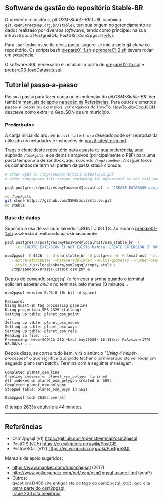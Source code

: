 ## Software de gestão do repositório Stable-BR
O presente repositório, *git OSM-Stable-BR* (URL canônica [`git.openStreetMap.org.br/stable`](https://github.com/OSMBrasil/stable)),
tem sua origem no gerenciamento de dados realizado por diversos _softwares_, tendo como principais na sua infraestrutura PostgreSQL, PostGIS, Osm2pgsql ([refs](#Referências)).

Para usar todos os scrits desta pasta, sugere-se iniciar pelo *git clone* do repositório.
Os scripts bash [prepare01-1.sh](prepare01-1.sh) e [prepare01-2.sh](prepare01-2.sh) devem rodar em sequência.

O software SQL necessário é instalado a partir de  [prepare02-lib.sql](prepare02-lib.sql) e	 [prepare03-loadDatasets.sql](prepare03-loadDatasets.sql).

## Tutorial passo-a-passo
Passo a passo para fazer carga ou manutenção do *git OSM-Stable-BR*. 
Ver também [manuais de apoio na seção de  Referências](#Referências). Para outros elementos passo-a-passo ou exemplos, 
ver arquivos de HowTo: [HowTo cityGeoJSON](HowTo-cityGeoJSON.md) descreve como extrair o GeoJSON de um município.

### Preâmbulos
A carga inicial do arquivo `brazil-latest.osm` desejado pode ser reproduzida utilizado os metadados e instruções 
de [brazil-latest.osm.md](../brazil-latest.osm.md).

Traga o clone deste repositório para a pasta de sua preferência, aqui supondo `/tmp/gits`, e os demais arquivos (principalmente o PBF) 
para uma pasta temporária de sandbox, aqui supondo `/tmp/sandbox`. 
A seguir todos os comandos de terminal partem da pasta *stable*  clonada:

```bash
# after wget to /tmp/sandbox/brazil-latest.osm.pbf
# after copy/paste this script replacing the myPassword to the real password

psql postgres://postgres:myPassword@localhost -c "CREATE DATABASE osm_stable_br;"

cd /tmp/gits
git clone https://github.com/OSMBrasil/stable.git
cd stable
```

### Base de dados
Supondo o uso de `ssh`  num servidor UBUNTU 18 LTS. Ao rodar o [prepare01-1.sh](prepare01-1.sh) você estará realizando aproximadamente 

```sh
psql postgres://postgres:myPassword@localhost/osm_stable_br  \
     -c "CREATE EXTENSION IF NOT EXISTS hstore; CREATE EXTENSION IF NOT EXISTS postgis;"

osm2pgsql -E 4326 -c -d osm_stable_br -U postgres -W -H localhost --slim --hstore \
   --extra-attributes --hstore-add-index --multi-geometry --number-processes 4 \
   --style /usr/local/share/osm2pgsql/empty.style \
   /tmp/sandbox/brazil-latest.osm.pbf &
```

Depois do comando `osm2pgsql`  (e fornecer a senha quando o terminal solicitar) esperar *online* no terminal, pelo menos 10 minutos...
```
osm2pgsql version 0.96.0 (64 bit id space)

Password:
Using built-in tag processing pipeline
Using projection SRS 4326 (Latlong)
Setting up table: planet_osm_point
...
Setting up table: planet_osm_nodes
Setting up table: planet_osm_ways
Setting up table: planet_osm_rels
Reading in file: ...
Processing: Node(89942k 232.4k/s) Way(8335k 16.15k/s) Relation(1770 68.08/s) ...
```

Depois disso, se correu tudo bem, virá o anúncio *"Using 4 helper-processes"* o que significa que pode fechar o terminal que ele vai rodar em segundo plano (em *batch*). Termina com a seguinte mensagem:
```
Completed planet_osm_line
Creating indexes on planet_osm_polygon finished
All indexes on planet_osm_polygon created in 509s
Completed planet_osm_polygon
Stopped table: planet_osm_ways in 562s

Osm2pgsql took 2636s overall
```
O tempo 2636s equivale a 44 minutos.

-----

## Referências

* Osm2pgsql (v1) https://github.com/openstreetmap/osm2pgsql
* PostGIS (v2.5)  https://en.wikipedia.org/wiki/PostGIS
* PostgreSQL (v12) https://en.wikipedia.org/wiki/PostgreSQL

Manuais de apoio sugeridos:
* https://www.mankier.com/1/osm2pgsql (2017) 
* http://www.volkerschatz.com/net/osm/osm2pgsql-usage.html (year?)
* Outros: <br/>[question/13458](https://help.openstreetmap.org/questions/13458/does-planet_osm_roads-of-the-osm2pgsqlschema-contain-all-roads?page=1&focusedAnswerId=13460#13460) cita [antiga lista de tags do osm2pgsql](https://github.com/openstreetmap/osm2pgsql/blob/8bf4e4a9f6eafb4a4c31b6fb6be831983fefc8ce/output-pgsql.c#L90), etc.), que cita [outra parte do osm2pgsql](https://github.com/openstreetmap/osm2pgsql/blob/ed86d635cb0e54252881c766ede90a532e63dca0/output-pgsql.cpp#L125-L128); <br/>[issue 230 cita membros](https://github.com/openstreetmap/osm2pgsql/issues/230).
